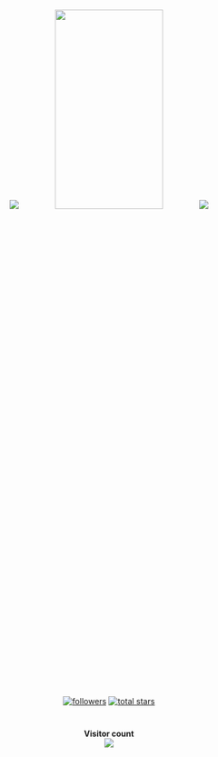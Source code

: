#
<p align="center">
  <img src ="https://github-readme-stats.vercel.app/api/top-langs/?username=SenchaBrest&langs_count=8&theme=onedark">
  <img src ="https://github-readme-stats.vercel.app/api?username=SenchaBrest&show_icons=true&theme=onedark&count_private=true" width="61.5%" height="30%">
  <img src ="https://github-readme-stats.vercel.app/api/wakatime?username=SenchaBrest&v=2&theme=onedark">
</p>

#

<p align="center">
      <a href="https://github.com/SenchaBrest?tab=followers">
         <img alt="followers" title="Follow me on Github" src="https://custom-icon-badges.demolab.com/github/followers/SenchaBrest?color=236ad3&labelColor=1155ba&style=for-the-badge&logo=person-add&label=Follow&logoColor=white"/></a>
      <a href="https://github.com/SenchaBrest?tab=repositories&sort=stargazers">
         <img alt="total stars" title="Total stars on GitHub" src="https://custom-icon-badges.demolab.com/github/stars/SenchaBrest?color=55960c&style=for-the-badge&labelColor=488207&logo=star"/></a>
   </p>

# 

<p align="center"> 
  <b>Visitor count</b><br>
  <img src="https://profile-counter.glitch.me/SenchaBrest/count.svg" />
</p>

#
